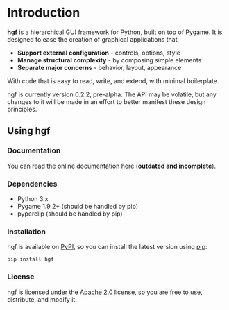 # Introduction

**hgf** is a hierarchical GUI framework for Python, built on top of Pygame. It is designed to ease the creation of graphical applications that,

- **Support external configuration** - controls, options, style
- **Manage structural complexity** - by composing simple elements
- **Separate major concerns** - behavior, layout, appearance

With code that is easy to read, write, and extend, with minimal boilerplate.

hgf is currently version 0.2.2, pre-alpha. The API may be volatile, but any changes to it will be made in an effort to better manifest these design principles.


## Using hgf

### Documentation

You can read the online documentation [here](https://benfrankel.github.io/hgf) (**outdated and incomplete**).

### Dependencies

- Python 3.x
- Pygame 1.9.2+ (should be handled by pip)
- pyperclip (should be handled by pip)

### Installation

hgf is available on [PyPI](https://pypi.python.org/pypi), so you can install the latest version using [pip](https://pip.pypa.io/en/stable/):

`pip install hgf`

### License

hgf is licensed under the [Apache 2.0](https://github.com/BenFrankel/hgf/blob/master/LICENSE) license, so you are free to use, distribute, and modify it.

